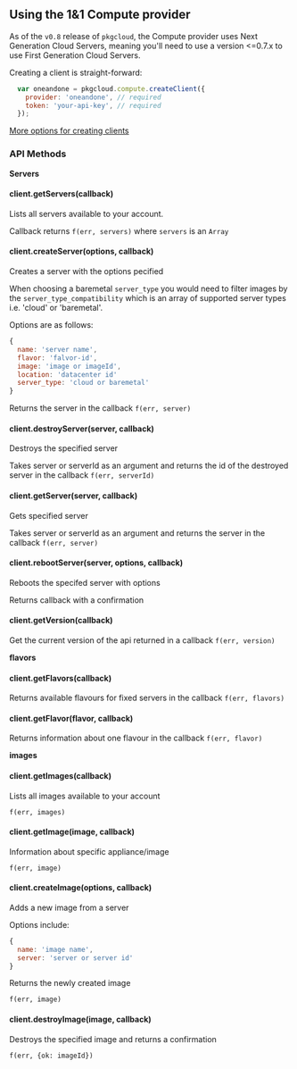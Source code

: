 ## Using the 1&1 Compute provider

As of the `v0.8` release of `pkgcloud`, the Compute provider uses Next Generation Cloud Servers, meaning you'll need to use a version <=0.7.x to use First Generation Cloud Servers.

Creating a client is straight-forward:

``` js
  var oneandone = pkgcloud.compute.createClient({
    provider: 'oneandone', // required
    token: 'your-api-key', // required
  });
```

[More options for creating clients](README.md)

### API Methods

**Servers**

#### client.getServers(callback)
Lists all servers available to your account.

Callback returns `f(err, servers)` where `servers` is an `Array`

#### client.createServer(options, callback)
Creates a server with the options pecified

When choosing a baremetal `server_type` you would need to filter images by the `server_type_compatibility` which is an
array of supported server types i.e. 'cloud' or 'baremetal'.

Options are as follows:

```js
{
  name: 'server name',
  flavor: 'falvor-id',
  image: 'image or imageId',
  location: 'datacenter id'
  server_type: 'cloud or baremetal'
}

```
Returns the server in the callback `f(err, server)`

#### client.destroyServer(server, callback)
Destroys the specified server

Takes server or serverId as an argument  and returns the id of the destroyed server in the callback `f(err, serverId)`

#### client.getServer(server, callback)
Gets specified server

Takes server or serverId as an argument and returns the server in the callback
`f(err, server)`

#### client.rebootServer(server, options, callback)
Reboots the specifed server with options

Returns callback with a confirmation

#### client.getVersion(callback)

Get the current version of the api returned in a callback `f(err, version)`

**flavors**

#### client.getFlavors(callback)

Returns available flavours for fixed servers in the callback `f(err,
flavors)`

#### client.getFlavor(flavor, callback)
Returns information about one flavour in the callback `f(err, flavor)`

**images**

#### client.getImages(callback)
Lists all images available to your account

`f(err, images)`

#### client.getImage(image, callback)
Information about specific appliance/image

`f(err, image)`

#### client.createImage(options, callback)
Adds a new image from a server	

Options include:

```js
{
  name: 'image name',
  server: 'server or server id'
}
```

Returns the newly created image

`f(err, image)`

#### client.destroyImage(image, callback)
Destroys the specified image and returns a confirmation

`f(err, {ok: imageId})`